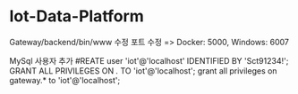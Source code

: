 # Iot-Data-Platform

Gateway/backend/bin/www 수정
포트 수정 => Docker: 5000, Windows: 6007

MySql 사용자 추가
#REATE user 'iot'@'localhost' IDENTIFIED BY 'Sct91234!';
GRANT ALL PRIVILEGES ON *.* TO 'iot'@'localhost';
grant all privileges on gateway.* to 'iot'@'localhost';
